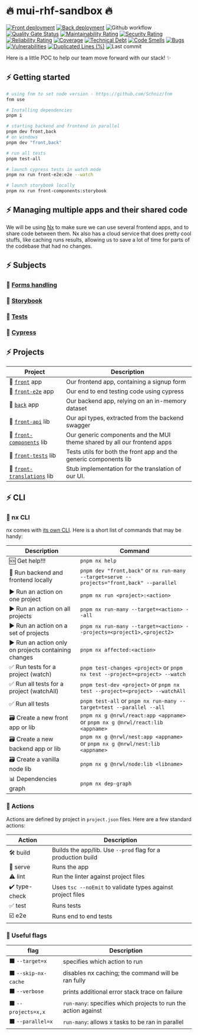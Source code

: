 # 🔥 mui-rhf-sandbox 🔥

[![Front deployment](https://img.shields.io/github/deployments/jpb06/mui-rhf-sandbox/production?label=front%20deploy&logo=vercel&logoColor=white)](https://mui-rhf-sandbox.vercel.app/)
[![Back deployment](https://img.shields.io/github/deployments/jpb06/mui-rhf-sandbox/rhf-mui-nx-sandbox-back?label=back%20deploy&logo=heroku&logoColor=dodgerblue)](https://rhf-mui-nx-sandbox-back.herokuapp.com/)
![Github workflow](https://img.shields.io/github/workflow/status/jpb06/mui-rhf-sandbox/tests%20and%20sonarcloud%20scan?label=last%20workflow&logo=github-actions)
[![Quality Gate Status](https://sonarcloud.io/api/project_badges/measure?project=jpb06_mui-rhf-sandbox&metric=alert_status)](https://sonarcloud.io/summary/new_code?id=jpb06_mui-rhf-sandbox)
[![Maintainability Rating](https://sonarcloud.io/api/project_badges/measure?project=jpb06_mui-rhf-sandbox&metric=sqale_rating)](https://sonarcloud.io/summary/new_code?id=jpb06_mui-rhf-sandbox)
[![Security Rating](https://sonarcloud.io/api/project_badges/measure?project=jpb06_mui-rhf-sandbox&metric=security_rating)](https://sonarcloud.io/summary/new_code?id=jpb06_mui-rhf-sandbox)
[![Reliability Rating](https://sonarcloud.io/api/project_badges/measure?project=jpb06_mui-rhf-sandbox&metric=reliability_rating)](https://sonarcloud.io/summary/new_code?id=jpb06_mui-rhf-sandbox)
[![Coverage](https://sonarcloud.io/api/project_badges/measure?project=jpb06_mui-rhf-sandbox&metric=coverage)](https://sonarcloud.io/summary/new_code?id=jpb06_mui-rhf-sandbox)
[![Technical Debt](https://sonarcloud.io/api/project_badges/measure?project=jpb06_mui-rhf-sandbox&metric=sqale_index)](https://sonarcloud.io/summary/new_code?id=jpb06_mui-rhf-sandbox)
[![Code Smells](https://sonarcloud.io/api/project_badges/measure?project=jpb06_mui-rhf-sandbox&metric=code_smells)](https://sonarcloud.io/summary/new_code?id=jpb06_mui-rhf-sandbox)
[![Bugs](https://sonarcloud.io/api/project_badges/measure?project=jpb06_mui-rhf-sandbox&metric=bugs)](https://sonarcloud.io/summary/new_code?id=jpb06_mui-rhf-sandbox)
[![Vulnerabilities](https://sonarcloud.io/api/project_badges/measure?project=jpb06_mui-rhf-sandbox&metric=vulnerabilities)](https://sonarcloud.io/summary/new_code?id=jpb06_mui-rhf-sandbox)
[![Duplicated Lines (%)](https://sonarcloud.io/api/project_badges/measure?project=jpb06_mui-rhf-sandbox&metric=duplicated_lines_density)](https://sonarcloud.io/summary/new_code?id=jpb06_mui-rhf-sandbox)
![Last commit](https://img.shields.io/github/last-commit/jpb06/mui-rhf-sandbox?logo=git)

Here is a little POC to help our team move forward with our stack! ✨

## ⚡ Getting started

```bash
# using fnm to set node version - https://github.com/Schniz/fnm
fnm use

# Installing dependencies
pnpm i

# starting backend and frontend in parallel
pnpm dev front,back
# on windows 
pnpm dev "front,back"

# run all tests
pnpm test-all

# launch cypress tests in watch mode
pnpm nx run front-e2e:e2e --watch

# launch storybook locally
pnpm nx run front-components:storybook
```

## ⚡ Managing multiple apps and their shared code

We will be using [Nx](https://nx.dev) to make sure we can use several frontend apps, and to share code between them. Nx also has a cloud service that does pretty cool stuffs, like caching runs results, allowing us to save a lot of time for parts of the codebase that had no changes.

## ⚡ Subjects

### 🔶 [Forms handling](./docs/react-hook-form.md)

### 🔶 [Storybook](./docs/storybook.md)

### 🔶 [Tests](./docs/tests.md)

### 🔶 [Cypress](./docs/cypress.md)

## ⚡ Projects

|                 Project                           |           Description                                                     |
| ------------------------------------------------ | --------------------------------------------------------------------- |
| 🚀 [`front`](./apps/front/README.md) app  | Our frontend app, containing a signup form |
| 🚀 [`front-e2e`](./apps/front-e2e/README.md) app  | Our end to end testing code using cypress |
| 🚀 [`back`](./apps/back/README.md) app  | Our backend app, relying on an in-memory dataset|
| 🧩 [`front-api`](./libs/front/api/README.md) lib  |Our api types, extracted from the backend swagger|
| 🧩 [`front-components`](./libs/front/components/README.md) lib  |Our generic components and the MUI theme shared by all our frontend apps|
| 🧩 [`front-tests`](./libs/front/tests/README.md) lib  |Tests utils for both the front app and the generic components lib|
| 🧩 [`front-translations`](./libs/front/translations/README.md) lib  |Stub implementation for the translation of our UI.|

## ⚡ CLI

### 🔶 nx CLI

nx comes with [its own CLI](https://nx.dev/l/n/getting-started/nx-cli). Here is a short list of commands that may be handy:

| Description                                           | Command                                                               |
| ------------------------------------------------ | --------------------------------------------------------------------- |
| 🆘 Get help!!!| `pnpm nx help` |
| 🚀 Run backend and frontend locally                  | `pnpm dev "front,back"` or `nx run-many --target=serve --projects="front,back" --parallel`                                              |
| ▶️ Run an action on one project                             | `pnpm nx run <project>:<action>`           |
| ▶️ Run an action on all projects                             | `pnpm nx run-many --target=<action> --all`           |
| ▶️ Run an action on a set of projects                         | `pnpm nx run-many --target=<action> --projects=<project1>,<project2>`              |
| ▶️ Run an action only on projects containing changes | `pnpm nx affected:<action>`                                              |
| ✅ Run tests for a project (watch)         | `pnpm test-changes <project>` or `pnpm nx test --project=<project> --watch`                                        |
| ✅ Run all tests for a project (watchAll)     | `pnpm test-dev <project>` or `pnpm nx test --project=<project> --watchAll`                                                |
| ✅ Run all tests                                  | `pnpm test-all` or `pnpm nx run-many --target=test --parallel --all`                                                       |
| 🗃️ Create a new front app or lib                           | `pnpm nx g @nrwl/react:app <appname>` or  `pnpm nx g @nrwl/react:lib <appname>`                                                  |
| 🗃️ Create a new backend app or lib                            | `pnpm nx g @nrwl/nest:app <appname>` or `pnpm nx g @nrwl/nest:lib <appname>`                                                   |
| 🗃️ Create a vanilla node lib                            | `pnpm nx g @nrwl/node:lib <libname>`                                                   |
| 📊 Dependencies graph                             | `pnpm nx dep-graph`                                                   |

### 🔶 Actions

Actions are defined by project in `project.json` files. Here are a few standard actions:

| Action                                           | Description                                                               |
| ------------------------------------------------ | --------------------------------------------------------------------- |
| 🛠️ build  | Builds the app/lib. Use `--prod` flag for a production build |
| 🚀 serve  | Runs the app  |
| ⚠️ lint  | Run the linter against project files  |
| ✔️ type-check  | Uses `tsc --noEmit` to validate types against project files |
| ✅ test  | Runs tests |
| ☑️ e2e  | Runs end to end tests |

### 🔶 Useful flags

| flag                                           | Description                                                               |
| ------------------------------------------------ | --------------------------------------------------------------------- |
| ⬛  `--target=x`  | specifies which action to run |
| ⬛  `--skip-nx-cache`  | disables nx caching; the command will be ran fully |
| ⬛  `--verbose`  | prints additional error stack trace on failure
| ⬛  `--projects=x,x`  | `run-many`: specifies which projects to run the action against |
| ⬛  `--parallel=x`  | `run-many`: allows x tasks to be ran in parallel |
